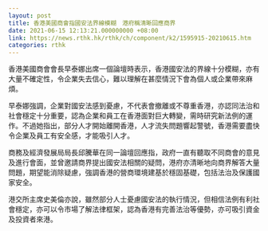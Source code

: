 ```yaml
---
layout: post
title: 香港美國商會指國安法界線模糊　港府稱清晰回應商界
date: 2021-06-15 12:13:21.000000000 +08:00
link: https://news.rthk.hk/rthk/ch/component/k2/1595915-20210615.htm
categories: rthk
---
```


香港美國商會會長早泰娜出席一個論壇時表示，香港國安法的界線十分模糊，亦有大量不確定性，令企業失去信心，難以理解在甚麼情況下會為個人或企業帶來麻煩。

早泰娜強調，企業對國安法感到憂慮，不代表會撤離或不尊重香港，亦認同法治和社會穩定十分重要，認為企業和員工在香港面對巨大轉變，需時研究新法例的運作。不過她指出，部分人才開始離開香港，人才流失問題響起警號，香港需要盡快令企業及員工有安全感，才能吸引人才。

商務及經濟發展局局長邱騰華在同一論壇回應指，政府一直有聽取不同商會的意見及進行會面，並曾邀請商界提出國安法相關的疑問，港府亦清晰地向商界解答大量問題，期望能消除疑慮，強調香港的營商環境建基於穩固基礎，包括法治及保護國家安全。

港交所主席史美倫亦說，雖然部分人士憂慮國安法的執行情況，但相信法例有利社會穩定，亦可以令市場了解法律框架，認為香港有完善法治等優勢，亦可吸引資金及投資者來港。
